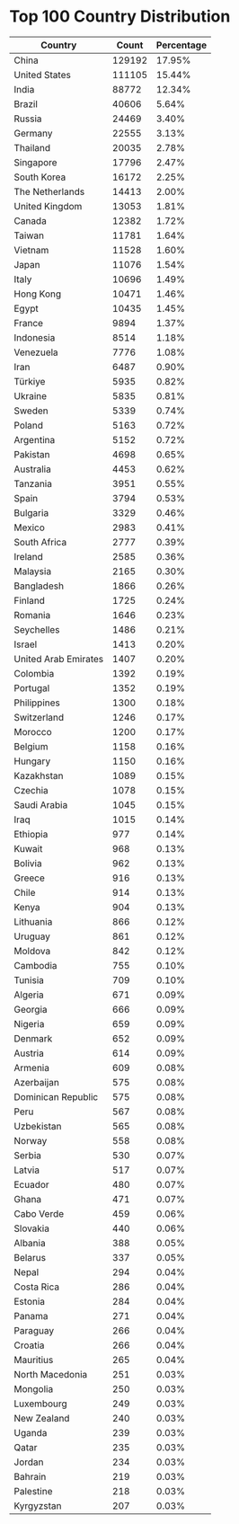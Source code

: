 # Top 100 Country Distribution
| Country | Count | Percentage |
|----|----|----|
| China | 129192 | 17.95% |
| United States | 111105 | 15.44% |
| India | 88772 | 12.34% |
| Brazil | 40606 | 5.64% |
| Russia | 24469 | 3.40% |
| Germany | 22555 | 3.13% |
| Thailand | 20035 | 2.78% |
| Singapore | 17796 | 2.47% |
| South Korea | 16172 | 2.25% |
| The Netherlands | 14413 | 2.00% |
| United Kingdom | 13053 | 1.81% |
| Canada | 12382 | 1.72% |
| Taiwan | 11781 | 1.64% |
| Vietnam | 11528 | 1.60% |
| Japan | 11076 | 1.54% |
| Italy | 10696 | 1.49% |
| Hong Kong | 10471 | 1.46% |
| Egypt | 10435 | 1.45% |
| France | 9894 | 1.37% |
| Indonesia | 8514 | 1.18% |
| Venezuela | 7776 | 1.08% |
| Iran | 6487 | 0.90% |
| Türkiye | 5935 | 0.82% |
| Ukraine | 5835 | 0.81% |
| Sweden | 5339 | 0.74% |
| Poland | 5163 | 0.72% |
| Argentina | 5152 | 0.72% |
| Pakistan | 4698 | 0.65% |
| Australia | 4453 | 0.62% |
| Tanzania | 3951 | 0.55% |
| Spain | 3794 | 0.53% |
| Bulgaria | 3329 | 0.46% |
| Mexico | 2983 | 0.41% |
| South Africa | 2777 | 0.39% |
| Ireland | 2585 | 0.36% |
| Malaysia | 2165 | 0.30% |
| Bangladesh | 1866 | 0.26% |
| Finland | 1725 | 0.24% |
| Romania | 1646 | 0.23% |
| Seychelles | 1486 | 0.21% |
| Israel | 1413 | 0.20% |
| United Arab Emirates | 1407 | 0.20% |
| Colombia | 1392 | 0.19% |
| Portugal | 1352 | 0.19% |
| Philippines | 1300 | 0.18% |
| Switzerland | 1246 | 0.17% |
| Morocco | 1200 | 0.17% |
| Belgium | 1158 | 0.16% |
| Hungary | 1150 | 0.16% |
| Kazakhstan | 1089 | 0.15% |
| Czechia | 1078 | 0.15% |
| Saudi Arabia | 1045 | 0.15% |
| Iraq | 1015 | 0.14% |
| Ethiopia | 977 | 0.14% |
| Kuwait | 968 | 0.13% |
| Bolivia | 962 | 0.13% |
| Greece | 916 | 0.13% |
| Chile | 914 | 0.13% |
| Kenya | 904 | 0.13% |
| Lithuania | 866 | 0.12% |
| Uruguay | 861 | 0.12% |
| Moldova | 842 | 0.12% |
| Cambodia | 755 | 0.10% |
| Tunisia | 709 | 0.10% |
| Algeria | 671 | 0.09% |
| Georgia | 666 | 0.09% |
| Nigeria | 659 | 0.09% |
| Denmark | 652 | 0.09% |
| Austria | 614 | 0.09% |
| Armenia | 609 | 0.08% |
| Azerbaijan | 575 | 0.08% |
| Dominican Republic | 575 | 0.08% |
| Peru | 567 | 0.08% |
| Uzbekistan | 565 | 0.08% |
| Norway | 558 | 0.08% |
| Serbia | 530 | 0.07% |
| Latvia | 517 | 0.07% |
| Ecuador | 480 | 0.07% |
| Ghana | 471 | 0.07% |
| Cabo Verde | 459 | 0.06% |
| Slovakia | 440 | 0.06% |
| Albania | 388 | 0.05% |
| Belarus | 337 | 0.05% |
| Nepal | 294 | 0.04% |
| Costa Rica | 286 | 0.04% |
| Estonia | 284 | 0.04% |
| Panama | 271 | 0.04% |
| Paraguay | 266 | 0.04% |
| Croatia | 266 | 0.04% |
| Mauritius | 265 | 0.04% |
| North Macedonia | 251 | 0.03% |
| Mongolia | 250 | 0.03% |
| Luxembourg | 249 | 0.03% |
| New Zealand | 240 | 0.03% |
| Uganda | 239 | 0.03% |
| Qatar | 235 | 0.03% |
| Jordan | 234 | 0.03% |
| Bahrain | 219 | 0.03% |
| Palestine | 218 | 0.03% |
| Kyrgyzstan | 207 | 0.03% |
